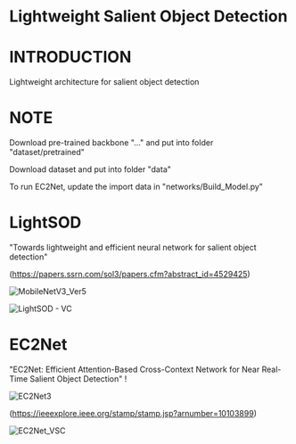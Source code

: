 # Lightweight Salient Object Detection

# INTRODUCTION
Lightweight architecture for salient object detection 

# NOTE

Download pre-trained backbone "..." and put into folder "dataset/pretrained" 

Download dataset and put into folder "data"

To run EC2Net, update the import data in "networks/Build_Model.py"

# LightSOD
"Towards lightweight and efficient neural network for salient object detection"

(https://papers.ssrn.com/sol3/papers.cfm?abstract_id=4529425)

![MobileNetV3_Ver5](https://github.com/jodyngo/lightweightSOD/assets/24819547/44286014-9ac8-4b0b-9d97-1869e08e17af)


![LightSOD - VC](https://github.com/jodyngo/jodyngo.github.io/assets/24819547/0747f20f-2c6a-4fb7-a8f3-66f266118e59)


# EC2Net
"EC2Net: Efficient Attention-Based Cross-Context Network for Near Real-Time Salient Object Detection" !

![EC2Net3](https://github.com/jodyngo/lightweightSOD/assets/24819547/da9e1baf-ddf8-4ab9-a44f-45f333d3deb5)


(https://ieeexplore.ieee.org/stamp/stamp.jsp?arnumber=10103899)

![EC2Net_VSC](https://github.com/jodyngo/jodyngo.github.io/assets/24819547/428c3598-2ad4-418c-ab9b-d3569fae77ec)





